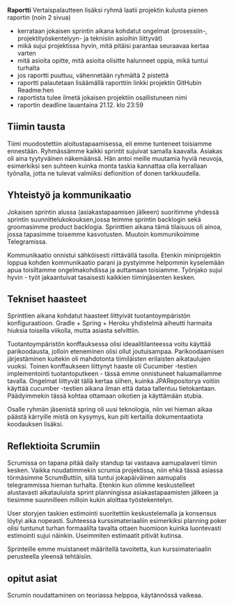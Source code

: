 **Raportti**
Vertaispalautteen lisäksi ryhmä laatii projektin kulusta pienen raportin (noin 2 sivua)

- kerrataan jokaisen sprintin aikana kohdatut ongelmat (prosessiin-, projektityöskentelyyn- ja teknisiin asioihin liittyvät)
- mikä sujui projektissa hyvin, mitä pitäisi parantaa seuraavaa kertaa varten
- mitä asioita opitte, mitä asioita olisitte halunneet oppia, mikä tuntui turhalta
- jos raportti puuttuu, vähennetään ryhmältä 2 pistettä
- raportti palautetaan lisäämällä raporttiin linkki projektin GitHubin Readme:hen
- raportista tulee ilmetä jokaisen projektiin osallistuneen nimi
- raportin deadline lauantaina 21.12. klo 23:59

## Tiimin tausta
Tiimi muodostettiin aloitustapaamisessa, eli emme tunteneet toisiamme ennestään. Ryhmässämme kaikki sprintit sujuivat samalla kaavalla. Asiakas oli aina tyytyväinen näkemäänsä. Hän antoi meille muutamia hyviä neuvoja, esimerkiksi sen suhteen kuinka monta taskia kannattaa olla kerrallaan työnalla, jotta ne tulevat valmiiksi defionition of donen tarkkuudella. 

## Yhteistyö ja kommunikaatio
Jokaisen sprintin alussa (asiakastapaamisen jälkeen) suoritimme yhdessä sprintin suunnittelukokouksen,jossa teimme sprintin backlogin sekä groomasimme product backlogia. Sprinttien aikana tämä tilaisuus oli ainoa, jossa tapasimme toisemme kasvotusten. Muutoin kommunikoimme Telegramissa. 

Kommunikaatio onnistui sähköisesti riittävällä tasolla. Etenkin miniprojektin loppua kohden kommunikaatio parani ja pystyimme helpommin kyselemään apua toisiltamme ongelmakohdissa ja auttamaan toisiamme. Työnjako sujui hyvin - työt jakaantuivat tasaisesti kaikkien tiiminjäsenten kesken. 

## Tekniset haasteet
Sprinttien aikana kohdatut haasteet liittyivät tuotantoympäristön konfiguraatioon. Gradle + Spring + Heroku yhdistelmä aiheutti harmaita hiuksia toisella viikolla, mutta asiasta selvittiin. 

Tuotantoympäristön konffauksessa olisi ideaalitilanteessa voitu käyttää parikoodausta, jolloin eteneminen olisi ollut joutuisampaa. Parikoodaamisen järjestäminen kuitekin oli mahdotonta tiimiläisten erilaisten aikataulujen vuoksi. Toinen konffaukseen liittynyt haaste oli Cucumber -testien implementointi tuotantoputkeen - tässä emme onnistuneet haluamallamme tavalla. Ongelmat liittyvät tällä kertaa siihen, kuinka JPARepositorya voitiin käyttää cucumber -testien aikana ilman että dataa tallentuu tietokantaan. Päädyimmekin tässä kohtaa ottamaan oikotien ja käyttämään stubia.

Osalle ryhmän jäsenistä spring oli uusi teknologia, niin vei hieman aikaa päästä kärryille mistä on kysymys, kun piti kertailla dokumentaatiota koodauksen lisäksi.

## Reflektioita Scrumiin
Scrumissa on tapana pitää daily standup tai vastaava aamupalaveri tiimin kesken. Vaikka noudatimmekin scrumia projektissa, niin ehkä tässä asiassa törmäsimme ScrumButtiin, sillä tuntui jokapäiväinen aamupalis telegrammissa hieman turhalta. Etenkin kun olimme keskustelleet alustavasti aikatauluista sprint planningissa asiakastapaamisten jälkeen ja tiesimme suunnilleen milloin kukin aloittaa työstekentelyn.

User storyjen taskien estimointi suoritettiin keskustelemalla ja konsensus löytyi aika nopeasti. Suhteessa kurssimateriaaliin esimerkiksi planning poker olisi tuntunut turhan formaalilta tavalta ottaen huomioon kuinka luontevasti estimointi sujui näinkin. Useimmiten estimaatit pitivät kutinsa.

Sprinteille emme muistaneet määritellä tavoitetta, kun kurssimateriaalin perusteella yleensä tehtäisiin. 

## opitut asiat
Scrumin noudattaminen on teoriassa helppoa, käytännössä vaikeaa.


